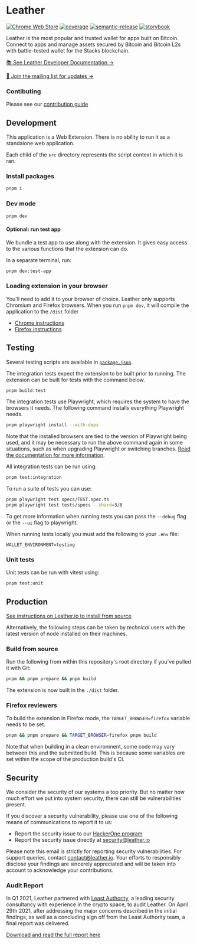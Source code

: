 # Leather

[![Chrome Web Store](https://img.shields.io/chrome-web-store/stars/ldinpeekobnhjjdofggfgjlcehhmanlj?label=Chrome%20Web%20Store)](https://chrome.google.com/webstore/detail/stacks-wallet/ldinpeekobnhjjdofggfgjlcehhmanlj)
[![coverage](https://raw.githubusercontent.com/leather-wallet/extension/gh-pages/badge.svg)](https://leather-wallet.github.io/extension/)
[![semantic-release](https://img.shields.io/badge/%20%20%F0%9F%93%A6%F0%9F%9A%80-semantic--release-e10079.svg)](https://github.com/semantic-release/semantic-release)
[![storybook](https://raw.githubusercontent.com/storybooks/brand/master/badge/badge-storybook.svg)](https://storybook.leather.io)

Leather is the most popular and trusted wallet for apps built on Bitcoin. Connect to apps and manage assets secured by Bitcoin and Bitcoin L2s with battle-tested wallet for the Stacks blockchain.

[📚 See Leather Developer Documentation →](https://leather.gitbook.io/developers/home/welcome)

[📩 Join the mailing list for updates →](https://forms.gle/sdZPu2jbX1AeQ8Fi9)

### Contibuting

Please see our [contribution guide](.github/CONTRIBUTING.md)

## Development

This application is a Web Extension. There is no ability to run it as a standalone web application.

Each child of the `src` directory represents the script context in which it is ran.

### Install packages

```bash
pnpm i
```

### Dev mode

```bash
pnpm dev
```

#### Optional: run test app

We bundle a test app to use along with the extension. It gives easy access to the various functions that the extension
can do.

In a separate terminal, run:

```bash
pnpm dev:test-app
```

### Loading extension in your browser

You'll need to add it to your browser of choice. Leather only
supports Chromium and Firefox browsers. When you run `pnpm dev`, it will compile the application to the `/dist` folder

- [Chrome instructions](https://developer.chrome.com/docs/extensions/mv3/faq/#faq-dev-01)
- [Firefox instructions](https://developer.mozilla.org/en-US/docs/Mozilla/Add-ons/WebExtensions/Your_first_WebExtension#trying_it_out)

## Testing

Several testing scripts are available in [`package.json`](./package.json).

The integration tests expect the extension to be built prior to running. The extension can be built for tests with the command below.

```bash
pnpm build:test
```

The integration tests use Playwright, which requires the system to have the browsers it needs. The following command installs everything Playwright needs.

```bash
pnpm playwright install --with-deps
```

Note that the installed browsers are tied to the version of Playwright being used, and it may be necessary to run the above command again in some situations, such as when upgrading Playwright or switching branches. [Read the documentation for more information](https://playwright.dev/docs/cli#install-system-dependencies).

All integration tests can be run using:

```bash
pnpm test:integration
```

To run a suite of tests you can use:

```bash
pnpm playwright test specs/TEST.spec.ts
pnpm playwright test tests/specs --shard=3/8
```

To get more information when running tests you can pass the `--debug` flag or the `--ui` flag to playwright.

When running tests locally you must add the following to your `.env` file:

```
WALLET_ENVIRONMENT=testing
```

### Unit tests

Unit tests can be run with vitest using:

```bash
pnpm test:unit
```

## Production

[See instructions on Leather.io to install from source](https://leather.io/install-extension)

Alternatively, the following steps can be taken by _technical_ users with the latest version of node installed on their machines.

### Build from source

Run the following from within this repository's root directory if you've pulled it with Git:

```bash
pnpm && pnpm prepare && pnpm build
```

The extension is now built in the `./dist` folder.

### Firefox reviewers

To build the extension in Firefox mode, the `TARGET_BROWSER=firefox` variable needs to be set.

```bash
pnpm && pnpm prepare && TARGET_BROWSER=firefox pnpm build
```

Note that when building in a clean environment, some code may vary between this and the submitted build. This is because some variables are set within the scope of the production build's CI.

## Security

We consider the security of our systems a top priority. But no matter how much effort we put into system security, there can still be vulnerabilities present.

If you discover a security vulnerability, please use one of the following means of communications to report it to us:

- Report the security issue to our [HackerOne program](https://hackerone.com/leather_wallet)
- Report the security issue directly at [security@leather.io](mailto:security@leather.io)

Please note this email is strictly for reporting security vulnerabilities. For support queries, contact [contact@leather.io](mailto:contact@leather.io). Your efforts to responsibly disclose your findings are sincerely appreciated and will be taken into account to acknowledge your contributions.

### Audit Report

In Q1 2021, Leather partnered with [Least Authority](https://leastauthority.com/), a leading security consultancy with experience in the crypto space, to audit Leather. On April 29th 2021, after addressing the major concerns described in the initial findings, as well as a concluding sign off from the Least Authority team, a final report was delivered.

[Download and read the full report here](https://github.com/leather-wallet/extension/blob/main/public/docs/least-authority-security-audit-report.pdf)
